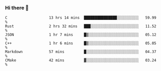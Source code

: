 ### Hi there 👋

<!--
**WShiBin/WShiBin** is a ✨ _special_ ✨ repository because its `README.md` (this file) appears on your GitHub profile.

Here are some ideas to get you started:

- 🔭 I’m currently working on ...
- 🌱 I’m currently learning ...
- 👯 I’m looking to collaborate on ...
- 🤔 I’m looking for help with ...
- 💬 Ask me about ...
- 📫 How to reach me: ...
- 😄 Pronouns: ...
- ⚡ Fun fact: ...
-->

<!--START_SECTION:waka-->

```text
C                   13 hrs 14 mins  ███████████████░░░░░░░░░░   59.99 %
Rust                2 hrs 32 mins   ███░░░░░░░░░░░░░░░░░░░░░░   11.52 %
JSON                1 hr 7 mins     █▒░░░░░░░░░░░░░░░░░░░░░░░   05.12 %
C++                 1 hr 6 mins     █▒░░░░░░░░░░░░░░░░░░░░░░░   05.05 %
Markdown            57 mins         █░░░░░░░░░░░░░░░░░░░░░░░░   04.37 %
CMake               42 mins         ▓░░░░░░░░░░░░░░░░░░░░░░░░   03.24 %
```

<!--END_SECTION:waka-->

